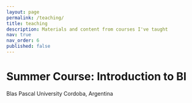 ```yaml
---
layout: page
permalink: /teaching/
title: teaching
description: Materials and content from courses I've taught
nav: true
nav_order: 6
published: false
---
```


# Summer Course: Introduction to BI
Blas Pascal University
Cordoba, Argentina

